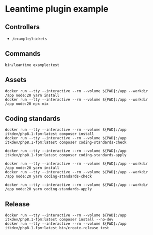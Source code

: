 # Leantime plugin example

## Controllers

* `/example/tickets`

## Commands

```shell
bin/leantime example:test
```

## Assets

```shell
docker run --tty --interactive --rm --volume ${PWD}:/app --workdir /app node:20 yarn install
docker run --tty --interactive --rm --volume ${PWD}:/app --workdir /app node:20 npx mix
```

## Coding standards

```shell
docker run --tty --interactive --rm --volume ${PWD}:/app itkdev/php8.1-fpm:latest composer install
docker run --tty --interactive --rm --volume ${PWD}:/app itkdev/php8.1-fpm:latest composer coding-standards-check

docker run --tty --interactive --rm --volume ${PWD}:/app itkdev/php8.1-fpm:latest composer coding-standards-apply
```

```shell
docker run --tty --interactive --rm --volume ${PWD}:/app --workdir /app node:20 yarn install
docker run --tty --interactive --rm --volume ${PWD}:/app --workdir /app node:20 yarn coding-standards-check
```

```shell
docker run --tty --interactive --rm --volume ${PWD}:/app --workdir /app node:20 yarn coding-standards-apply
```

## Release

```shell
docker run --tty --interactive --rm --volume ${PWD}:/app itkdev/php8.1-fpm:latest composer install --no-dev
docker run --tty --interactive --rm --volume ${PWD}:/app itkdev/php8.1-fpm:latest bin/create-release test


```
